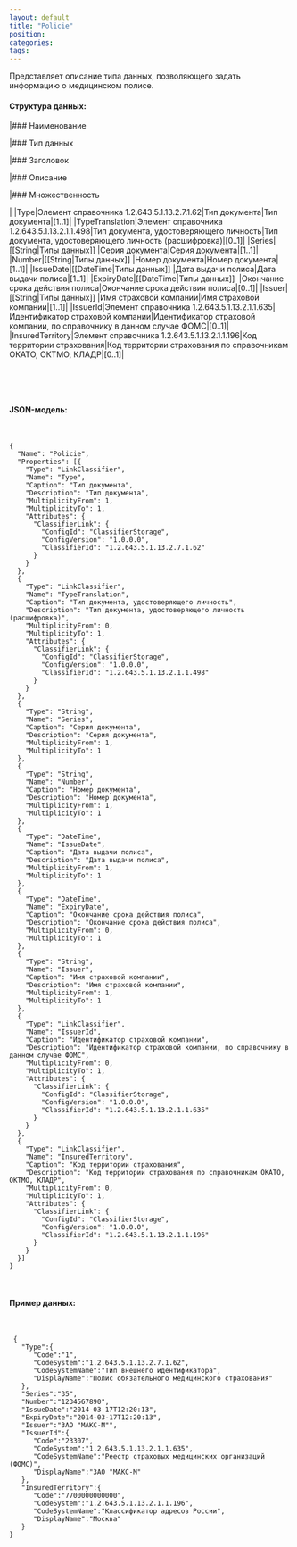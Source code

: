 ```yaml
---
layout: default
title: "Policie"
position: 
categories: 
tags: 
---
```


Представляет описание типа данных, позволяющего задать информацию о медицинском полисе. 

#### Структура данных:

|### Наименование

|### Тип данных

|### Заголовок

|### Описание

|### Множественность

|
|Type|Элемент справочника 1.2.643.5.1.13.2.7.1.62|Тип документа|Тип документа|[1..1]|
|TypeTranslation|Элемент справочника 1.2.643.5.1.13.2.1.1.498|Тип документа, удостоверяющего личность|Тип документа, удостоверяющего личность (расшифровка)|[0..1]|
|Series|[[String|Типы данных]] |Серия документа|Серия документа|[1..1]|
|Number|[[String|Типы данных]] |Номер документа|Номер документа|[1..1]|
|IssueDate|[[DateTime|Типы данных]] |Дата выдачи полиса|Дата выдачи полиса|[1..1]|
|ExpiryDate|[[DateTime|Типы данных]]  |Окончание срока действия полиса|Окончание срока действия полиса|[0..1]|
|Issuer|[[String|Типы данных]] |Имя страховой компании|Имя страховой компании|[1..1]|
|IssuerId|Элемент справочника 1.2.643.5.1.13.2.1.1.635|Идентификатор страховой компании|Идентификатор страховой компании, по справочнику в данном случае ФОМС|[0..1]|
|InsuredTerritory|Элемент справочника 1.2.643.5.1.13.2.1.1.196|Код территории страхования|Код территории страхования по справочникам ОКАТО, ОКТМО, КЛАДР|[0..1]|

 

 

#### JSON-модель:

 

```
{
  "Name": "Policie",
  "Properties": [{
    "Type": "LinkClassifier",
    "Name": "Type",
    "Caption": "Тип документа",
    "Description": "Тип документа",
    "MultiplicityFrom": 1,
    "MultiplicityTo": 1,
    "Attributes": {
      "ClassifierLink": {
        "ConfigId": "ClassifierStorage",
        "ConfigVersion": "1.0.0.0",
        "ClassifierId": "1.2.643.5.1.13.2.7.1.62"
      }
    }
  },
  {
    "Type": "LinkClassifier",
    "Name": "TypeTranslation",
    "Caption": "Тип документа, удостоверяющего личность",
    "Description": "Тип документа, удостоверяющего личность (расшифровка)",
    "MultiplicityFrom": 0,
    "MultiplicityTo": 1,
    "Attributes": {
      "ClassifierLink": {
        "ConfigId": "ClassifierStorage",
        "ConfigVersion": "1.0.0.0",
        "ClassifierId": "1.2.643.5.1.13.2.1.1.498"
      }
    }
  },
  {
    "Type": "String",
    "Name": "Series",
    "Caption": "Серия документа",
    "Description": "Серия документа",
    "MultiplicityFrom": 1,
    "MultiplicityTo": 1
  },
  {
    "Type": "String",
    "Name": "Number",
    "Caption": "Номер документа",
    "Description": "Номер документа",
    "MultiplicityFrom": 1,
    "MultiplicityTo": 1
  },
  {
    "Type": "DateTime",
    "Name": "IssueDate",
    "Caption": "Дата выдачи полиса",
    "Description": "Дата выдачи полиса",
    "MultiplicityFrom": 1,
    "MultiplicityTo": 1
  },
  {
    "Type": "DateTime",
    "Name": "ExpiryDate",
    "Caption": "Окончание срока действия полиса",
    "Description": "Окончание срока действия полиса",
    "MultiplicityFrom": 0,
    "MultiplicityTo": 1
  },
  {
    "Type": "String",
    "Name": "Issuer",
    "Caption": "Имя страховой компании",
    "Description": "Имя страховой компании",
    "MultiplicityFrom": 1,
    "MultiplicityTo": 1
  },
  {
    "Type": "LinkClassifier",
    "Name": "IssuerId",
    "Caption": "Идентификатор страховой компании",
    "Description": "Идентификатор страховой компании, по справочнику в данном случае ФОМС",
    "MultiplicityFrom": 0,
    "MultiplicityTo": 1,
    "Attributes": {
      "ClassifierLink": {
        "ConfigId": "ClassifierStorage",
        "ConfigVersion": "1.0.0.0",
        "ClassifierId": "1.2.643.5.1.13.2.1.1.635"
      }
    }
  },
  {
    "Type": "LinkClassifier",
    "Name": "InsuredTerritory",
    "Caption": "Код территории страхования",
    "Description": "Код территории страхования по справочникам ОКАТО, ОКТМО, КЛАДР",
    "MultiplicityFrom": 0,
    "MultiplicityTo": 1,
    "Attributes": {
      "ClassifierLink": {
        "ConfigId": "ClassifierStorage",
        "ConfigVersion": "1.0.0.0",
        "ClassifierId": "1.2.643.5.1.13.2.1.1.196"
      }
    }
  }]
}
```

 

#### Пример данных:

 

```
 {
   "Type":{
      "Code":"1",
      "CodeSystem":"1.2.643.5.1.13.2.7.1.62",
      "CodeSystemName":"Тип внешнего идентификатора",
      "DisplayName":"Полис обязательного медицинского страхования"
   },   
   "Series":"35",
   "Number":"1234567890",
   "IssueDate":"2014-03-17T12:20:13",
   "ExpiryDate":"2014-03-17T12:20:13",
   "Issuer":"ЗАО "МАКС-М"",
   "IssuerId":{
      "Code":"23307",
      "CodeSystem":"1.2.643.5.1.13.2.1.1.635",
      "CodeSystemName":"Реестр страховых медицинских организаций (ФОМС)",
      "DisplayName":"ЗАО "МАКС-М"
   },
   "InsuredTerritory":{
      "Code":"7700000000000",
      "CodeSystem":"1.2.643.5.1.13.2.1.1.196",
      "CodeSystemName":"Классификатор адресов России",
      "DisplayName":"Москва"
   }
}
```

